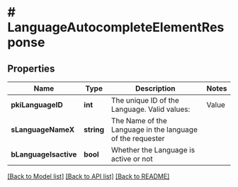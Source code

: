 # # LanguageAutocompleteElementResponse

## Properties

Name | Type | Description | Notes
------------ | ------------- | ------------- | -------------
**pkiLanguageID** | **int** | The unique ID of the Language.  Valid values:  |Value|Description| |-|-| |1|French| |2|English| |
**sLanguageNameX** | **string** | The Name of the Language in the language of the requester |
**bLanguageIsactive** | **bool** | Whether the Language is active or not |

[[Back to Model list]](../../README.md#models) [[Back to API list]](../../README.md#endpoints) [[Back to README]](../../README.md)
